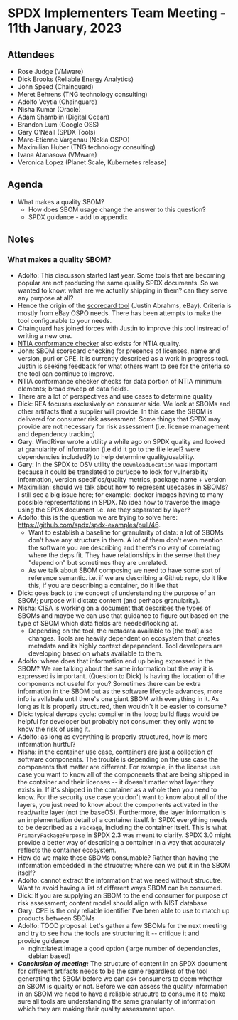 # SPDX Implementers Team Meeting - 11th January, 2023

## Attendees
* Rose Judge (VMware)
* Dick Brooks (Reliable Energy Analytics)
* John Speed (Chainguard)
* Meret Behrens (TNG technology consulting)
* Adolfo Veytia (Chainguard)
* Nisha Kumar (Oracle)
* Adam Shamblin (Digital Ocean)
* Brandon Lum (Google OSS)
* Gary O'Neall (SPDX Tools)
* Marc-Etienne Vargenau (Nokia OSPO)
* Maximilian Huber (TNG technology consulting)
* Ivana Atanasova (VMware)
* Veronica Lopez (Planet Scale, Kubernetes release)


## Agenda
* What makes a quality SBOM?
  * How does SBOM usage change the answer to this question?
  * SPDX guidance - add to appendix
  
## Notes
### What makes a quality SBOM?
* Adolfo: This discusson started last year. Some tools that are becoming popular are not producing the same quality SPDX documents. So we wanted to know: what are we actually shipping in them? can they serve any purpose at all?
* Hence the origin of the [scorecard tool](https://github.com/eBay/sbom-scorecard) (Justin Abrahms, eBay). Criteria is mostly from eBay OSPO needs. There has been attempts to make the tool configurable to your needs.
* Chainguard has joined forces with Justin to improve this tool instread of writing a new one.
* [NTIA conformance checker](https://github.com/spdx/ntia-conformance-checker) also exists for NTIA quality.
* John: SBOM scorecard checking for presence of licenses, name and version, purl or CPE. It is currently described as a work in progress tool. Justin is seeking feedback for what others want to see for the criteria so the tool can continue to improve.
* NTIA conformance checker checks for data portion of NTIA minimum elements; broad sweep of data fields.
* There are a lot of perspectives and use cases to determine quality
* Dick: REA focuses exclusively on consumer side. We look at SBOMs and other artifacts that a supplier will provide. In this case the SBOM is delivered for consumer risk assessment. Some things that SPDX may provide are not necessary for risk assessment (i.e. license management and dependency tracking)
* Gary: WindRiver wrote a utility a while ago on SPDX quality and looked at granularity of information (i.e did it go to the file level? were dependencies included?) to help determine quality/usability.
* Gary: In the SPDX to OSV utility the `DownloadLocation` was important because it could be translated to purl/cpe to look for vulnerablity information, version specifics/quality metrics, package name + version
* Maximilian: should we talk about how to represent usecases in SBOMs? I still see a big issue here; for example: docker images having to many possible representations in SPDX. No idea how to traverse the image using the SPDX document i.e. are they separated by layer?
* Adolfo: this is the question we are trying to solve here: https://github.com/spdx/spdx-examples/pull/46.
  * Want to establish a baseline for granularity of data: a lot of SBOMs don't have any structure in them. A lot of them don't even mention the software you are describing and there's no way of correlating where the deps fit. They have relationships in the sense that they "depend on" but sometimes they are unrelated.
  * As we talk about SBOM composing we need to have some sort of reference semantic. i.e. if we are describing a Github repo, do it like this, if you are describing a container, do it like that
* Dick: goes back to the concept of understanding the purpose of an SBOM; purpose will dictate content (and perhaps granularity).
* Nisha: CISA is working on a document that describes the types of SBOMs and maybe we can use that guidance to figure out based on the type of SBOM which data fields are needed/looking at.
  * Depending on the tool, the metadata available to [the tool] also changes. Tools are heavily dependent on ecosystem that creates metadata and its highly context depependent. Tool developers are developing based on whats available to them.
* Adolfo: where does that information end up being expressed in the SBOM? We are talking about the same information but the way it is expressed is important. (Question to Dick) Is having the location of the components not useful for you? Sometimes there can be extra information in the SBOM but as the software lifecycle advances, more info is avilabale until there's one giant SBOM with everything in it. As long as it is properly structured, then wouldn't it be easier to consume?
* Dick: typical devops cycle: compiler in the loop; build flags would be helpful for developer but probably not consumer. they only want to know the risk of using it.
* Adolfo: as long as everything is properly structured, how is more information hurtful?
* Nisha: in the container use case, containers are just a collection of software components. The trouble is depending on the use case the components that matter are different. For example, in the license use case you want to know all of the componenets that are being shipped in the container and their licenses -- it doesn't matter what layer they exists in. If it's shipped in the container as a whole then you need to know. For the security use case you don't want to know about all of the layers, you just need to know about the components activated in the read/write layer (not the baseOS). Furthermore, the layer information is an implementation detail of a container itself. In SPDX everything needs to be described as a `Package`, including the container itself. This is what `PrimaryPackagePurpose` in SPDX 2.3 was meant to clarify. SPDX 3.0 might provide a better way of describing a container in a way that accurately reflects the container ecosystem.
* How do we make these SBOMs consumable? Rather than having the information embedded in the strucutre; where can we put it in the SBOM itself?
* Adolfo: cannot extract the information that we need without strucutre. Want to avoid having a list of different ways SBOM can be consumed.
* Dick: If you are supplying an SBOM to the end consumer for purpose of risk assessment; content model should align with NIST database 
* Gary: CPE is the only reliable identifier I've been able to use to match up products between SBOMs
* Adolfo: TOOD proposal: Let's gather a few SBOMs for the next meeting and try to see how the tools are structuring it -- critique it and provide guidance
  * nginx:latest image a good option (large number of dependencies, debian based)
* ***Conclusion of meeting:*** The structure of content in an SPDX document for different artifacts needs to be the same regardless of the tool generating the SBOM before we can ask consumers to deem whether an SBOM is quality or not. Before we can assess the quality information in an SBOM we need to have a reliable strucutre to consume it to make sure all tools are understanding the same granularity of information which they are making their quality assessment upon.
